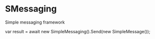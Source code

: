 # SMessaging
Simple messaging framework

var result = await new SimpleMessaging().Send(new SimpleMessage());
